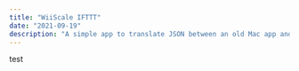 ```yaml
---
title: "WiiScale IFTTT"
date: "2021-09-19"
description: "A simple app to translate JSON between an old Mac app and IFTTT "
---
```

test
